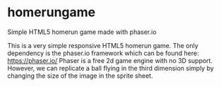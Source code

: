 # homerungame
Simple HTML5 homerun game made with phaser.io

This is a very simple responsive HTML5 homerun game.
The only dependency is the phaser.io framework which can be found here: https://phaser.io/
Phaser is a free 2d game engine with no 3D support. However, we can replicate a ball flying in the third dimension simply by changing the size of the image in the sprite sheet.
